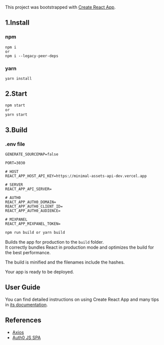 This project was bootstrapped with [Create React App](https://github.com/facebook/create-react-app).

## 1.Install

### npm

```
npm i
or
npm i --legacy-peer-deps
```

### yarn

```
yarn install
```

## 2.Start

```sh
npm start
or
yarn start
```

## 3.Build

### .env file

```
GENERATE_SOURCEMAP=false

PORT=3030

# HOST
REACT_APP_HOST_API_KEY=https://minimal-assets-api-dev.vercel.app

# SERVER
REACT_APP_API_SERVER=

# AUTH0
REACT_APP_AUTH0_DOMAIN=
REACT_APP_AUTH0_CLIENT_ID=
REACT_APP_AUTH0_AUDIENCE=

# MIXPANEL
REACT_APP_MIXPANEL_TOKEN=
```

```sh
npm run build or yarn build
```

Builds the app for production to the `build` folder.<br>
It correctly bundles React in production mode and optimizes the build for the best performance.

The build is minified and the filenames include the hashes.<br>

Your app is ready to be deployed.

## User Guide

You can find detailed instructions on using Create React App and many tips in [its documentation](https://facebook.github.io/create-react-app/).

## References

* [Axios](https://www.npmjs.com/package/axios)
* [Auth0 JS SPA](https://github.com/auth0/auth0-spa-js)
